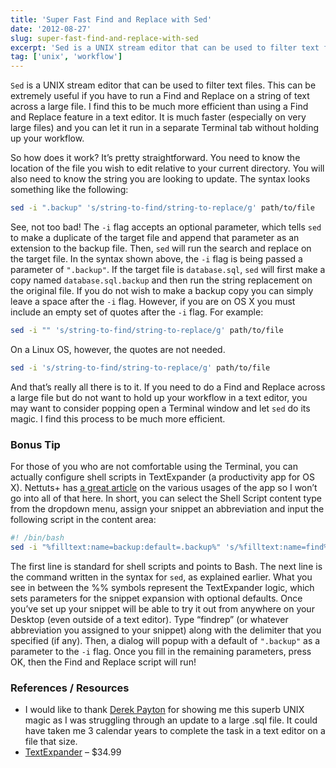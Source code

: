```yaml
---
title: 'Super Fast Find and Replace with Sed'
date: '2012-08-27'
slug: super-fast-find-and-replace-with-sed
excerpt: 'Sed is a UNIX stream editor that can be used to filter text files. This can be extremely useful if you have to run a Find and Replace on a string of text across a large file. I find this to be much more efficient than using a Find and Replace feature in a text editor.'
tag: ['unix', 'workflow']
---
```


`Sed` is a UNIX stream editor that can be used to filter text files. This can be extremely useful if you have to run a Find and Replace on a string of text across a large file. I find this to be much more efficient than using a Find and Replace feature in a text editor. It is much faster (especially on very large files) and you can let it run in a separate Terminal tab without holding up your workflow.

So how does it work? It’s pretty straightforward. You need to know the location of the file you wish to edit relative to your current directory. You will also need to know the string you are looking to update. The syntax looks something like the following:

```bash
sed -i ".backup" 's/string-to-find/string-to-replace/g' path/to/file

```

See, not too bad! The `-i` flag accepts an optional parameter, which tells `sed` to make a duplicate of the target file and append that parameter as an extension to the backup file. Then, `sed` will run the search and replace on the target file. In the syntax shown above, the `-i` flag is being passed a parameter of `".backup"`. If the target file is `database.sql`, `sed` will first make a copy named `database.sql.backup` and then run the string replacement on the original file. If you do not wish to make a backup copy you can simply leave a space after the `-i` flag. However, if you are on OS X you must include an empty set of quotes after the `-i` flag. For example:

```bash
sed -i "" 's/string-to-find/string-to-replace/g' path/to/file

```

On a Linux OS, however, the quotes are not needed.

```bash
sed -i 's/string-to-find/string-to-replace/g' path/to/file

```

And that’s really all there is to it. If you need to do a Find and Replace across a large file but do not want to hold up your workflow in a text editor, you may want to consider popping open a Terminal window and let `sed` do its magic. I find this process to be much more efficient.

### Bonus Tip

For those of you who are not comfortable using the Terminal, you can actually configure shell scripts in TextExpander (a productivity app for OS X). Nettuts+ has [a great article](http://net.tutsplus.com/articles/general/textexpander-for-web-developers/ "TextExpander for Web Developers") on the various usages of the app so I won’t go into all of that here. In short, you can select the Shell Script content type from the dropdown menu, assign your snippet an abbreviation and input the following script in the content area:

```bash
#! /bin/bash
sed -i "%filltext:name=backup:default=.backup%" 's/%filltext:name=find%/%filltext:name=replace%/g' %filltext:name=file path%
```

The first line is standard for shell scripts and points to Bash. The next line is the command written in the syntax for `sed`, as explained earlier. What you see in between the %% symbols represent the TextExpander logic, which sets parameters for the snippet expansion with optional defaults. Once you’ve set up your snippet will be able to try it out from anywhere on your Desktop (even outside of a text editor). Type “findrep” (or whatever abbreviation you assigned to your snippet) along with the delimiter that you specified (if any). Then, a dialog will popup with a default of `".backup"` as a parameter to the `-i` flag. Once you fill in the remaining parameters, press OK, then the Find and Replace script will run!

### References / Resources

- I would like to thank [Derek Payton](http://dmpayton.com "Derek Payton") for showing me this superb UNIX magic as I was struggling through an update to a large .sql file. It could have taken me 3 calendar years to complete the task in a text editor on a file that size.
- [TextExpander](http://smilesoftware.com/TextExpander/ "TextExpander") – $34.99
